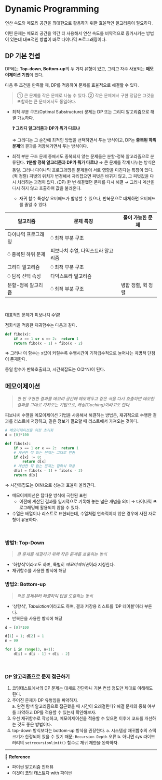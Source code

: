 # Dynamic Programming

연산 속도와 메모리 공간을 최대한으로 활용하기 위한 효율적인 알고리즘이 필요하다.

어떤 문제는 메모리 공간을 약간 더 사용해서 연산 속도를 비약적으로 증가시키는 방법이 있는데 대표적인 방법이 바로 다이나믹 프로그래밍이다.

## DP 기본 컨셉

DP에는 **Top-down**, **Bottom-up**의 두 가지 유형이 있고, 그리고 자주 사용되는 **메모이제이션 기법**이 있다.

다음 두 조건을 만족할 때, DP를 적용하여 문제를 효율적으로 해결할 수 있다.

> ① 큰 문제를 작은 문제로 나눌 수 있다.
> ② 작은 문제에서 구한 정답은 그것을 포함하는 큰 문제에서도 동일하다.

- 최적 부분 구조(Optimal Substructure) 문제는 DP 또는 그리디 알고리즘으로 해결 가능하다.

  **❓ 그리디 알고리즘과 DP가 뭐가 다르냐**

  ⇒ 그리디는 그 순간에 최적인 방법을 선택하면서 푸는 방식이고, DP는 **중복된 하위 문제**의 결과를 저장해가면서 푸는 방식이다.

- 최적 부분 구조 문제 중에서도 중복되지 않는 문제들은 분할-정복 알고리즘으로 분류된다.
  **❓분할 정복 알고리즘과 DP가 뭐가 다르냐**
  ⇒ 큰 문제를 작게 나누는 방식은 동일.
  그러나 다이나믹 프로그래밍은 문제들이 서로 영향을 미친다는 특징이 있다.
  (퀵 정렬) 피벗의 위치가 변경해서 자리잡으면 피벗은 바뀌지 않고, 그 피벗값을 다시 처리하는 과정이 없다.
  (DP) 한 번 해결했던 문제를 다시 해결 → 그러나 계산을 다시 하지 않고 호출하여 값을 불러온다.
  - 재귀 함수 특성상 오버헤드가 발생할 수 있으나, 반복문으로 대체하면 오버헤드를 줄일 수 있다.

| 알고리즘            | 문제 특징                          | 풀이 가능한 문제   |
| ------------------- | ---------------------------------- | ------------------ |
| 다이나믹 프로그래밍 | ⍥ 최적 부분 구조                   |
| ⍥ 중복된 하위 문제  | 피보나치 수열, 다익스트라 알고리즘 |
| 그리디 알고리즘     | ⍥ 최적 부분 구조                   |
| ⍥ 탐욕 선택 속성    | 다익스트라 알고리즘                |
| 분할-정복 알고리즘  | ⍥ 최적 부분 구조                   | 병합 정렬, 퀵 정렬 |

<br>

대표적인 문제가 피보나치 수열!

점화식을 적용한 재귀함수는 다음과 같다.

```python
def fibo(x):
	if x == 1 or x == 2:  return 1
	return fibo(x - 1) + fibo(x - 2)
```

⇒ 그러나 이 함수는 x값이 커질수록 수행시간이 기하급수적으로 늘어나는 치명적 단점이 존재한다.

동일 함수가 반복호출되고, 시간복잡도는 O(2^N)이 된다.
<br>

## 메모이제이션

> _한 번 구현한 결과를 메모리 공간에 메모해두고 같은 식을 다시 호출하면 메모한 결과를 그대로 가져오는 기법으로, 캐싱(Caching)이라고도 한다._

피보나치 수열을 메모이제이션 기법을 사용해서 해결하는 방법은, 재귀적으로 수행한 결과를 리스트에 저장하고, 같은 정보가 필요할 때 리스트에서 가져오는 것이다.

```python
# 메모이제이션을 위한 초기화
d = [0]*100

def fibo(x):
	if x == 1 or x == 2:  return 1
	# 계산한 적 있는 문제는 그대로 반환
	if d[x] != 0:
		return d[x]
	# 계산한 적 없는 문제는 점화식 적용
	d[x] = fibo(x - 1) + fibo(x - 2)
	return d[x]
```

⇒ 시간복잡도는 O(N)으로 성능과 효율이 올라간다.

- 메모이제이션은 탑다운 방식에 국한된 표현
  - 이전에 계산된 결과를 일시적으로 기록해 놓는 넓은 개념을 의미 → 다이나믹 프로그래밍에 활용되지 않을 수 있다.
- 수열은 배열이나 리스트로 표현되는데, 수열처럼 연속적이지 않은 경우에 사전 자료형이 유용하다.

<br>

### 방법1: Top-Down

> _큰 문제를 해결하기 위해 작은 문제를 호출하는 방식_

- ‘하향식’이라고도 하며, 특별히 *메모이제이션*이라 지칭한다.
- 재귀함수를 사용한 방식에 해당

### 방법2: Bottom-up

> _작은 문제부터 해결하여 답을 도출하는 방식_

- ‘상향식’, *Tabulation*이라고도 하며, 결과 저장용 리스트를 ‘DP 테이블’이라 부른다.
- 반복문을 사용한 방식에 해당

```python
d = [0]*100

d[1] = 1; d[2] = 1
n = 99

for i in range(3, n+1):
	d[i] = d[i - 1] + d[i - 2]
```

<br>

### DP 알고리즘으로 문제 접근하기

1. 코딩테스트에서의 DP 문제는 대체로 간단하니 기본 컨셉 정도만 제대로 이해해도 된다.
2. 주어진 문제가 DP 유형임을 파악하자.  
   a. 완전 탐색 알고리즘으로 접근했을 때 시간이 오래걸린다? 해결 문제의 중복 여부를 파악하고 DP를 적용할 수 있는지 확인해보자.
3. 우선 재귀함수로 작성하고, 메모이제이션을 적용할 수 있으면 이후에 코드를 개선하는 것도 좋은 방법이다.
4. top-down 방식보다는 bottom-up 방식을 권장한다.
   a. 시스템상 재귀함수의 스택 크기가 한정되어 있을 수 있기 때문; `Recursion Depth` 오류
   b. 아니면 sys 라이브러리의 `setrecursionlimit()` 함수로 재귀 제한을 완화하자.

---

🥕 **Reference**

- 파이썬 알고리즘 인터뷰
- 이것이 코딩 테스트다 with 파이썬
